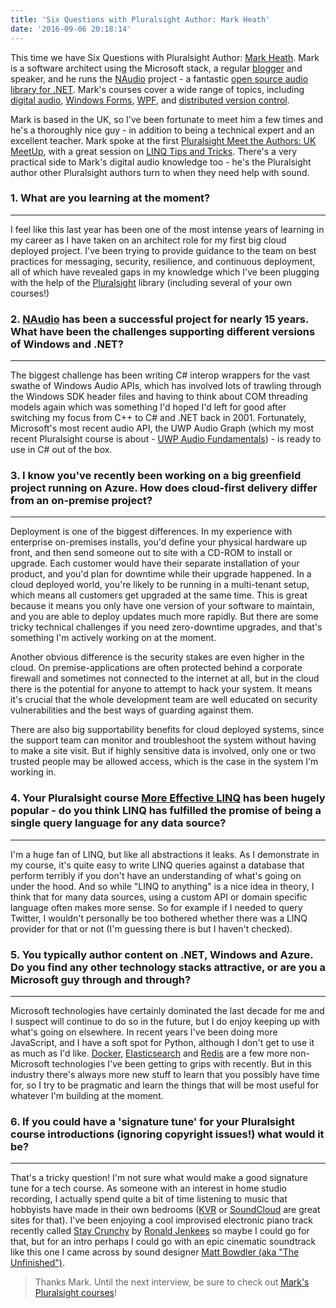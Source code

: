 ```yaml
---
title: 'Six Questions with Pluralsight Author: Mark Heath'
date: '2016-09-06 20:18:14'
---
```


This time we have Six Questions with Pluralsight Author: [Mark Heath](https://www.pluralsight.com/authors/mark-heath). Mark is a software architect using the Microsoft stack, a regular [blogger](http://www.markheath.net) and speaker, and he runs the [NAudio](http://naudio.codeplex.com/) project - a fantastic [open source audio library for .NET](https://github.com/naudio/NAudio). Mark's courses cover a wide range of topics, including [digital audio](/l/ps-home), [Windows Forms](/l/ps-home), [WPF](/l/ps-home), and [distributed version control](/l/ps-home).

Mark is based in the UK, so I've been fortunate to meet him a few times and he's a thoroughly nice guy - in addition to being a technical expert and an excellent teacher. Mark spoke at the first [Pluralsight Meet the Authors: UK MeetUp](http://www.meetup.com/Pluralsight-Meet-the-Authors-UK/), with a great session on [LINQ Tips and Tricks](http://markheath.net/post/linq-tips-and-tricks). There's a very practical side to Mark's digital audio knowledge too - he's the Pluralsight author other Pluralsight authors turn to when they need help with sound.

### 1. What are you learning at the moment?

* * *

I feel like this last year has been one of the most intense years of learning in my career as I have taken on an architect role for my first big cloud deployed project. I've been trying to provide guidance to the team on best practices for messaging, security, resilience, and continuous deployment, all of which have revealed gaps in my knowledge which I've been plugging with the help of the [Pluralsight](https://www.pluralsight.com) library (including several of your own courses!)

### 2. [NAudio](https://github.com/naudio/NAudio) has been a successful project for nearly 15 years. What have been the challenges supporting different versions of Windows and .NET?

* * *

The biggest challenge has been writing C# interop wrappers for the vast swathe of Windows Audio APIs, which has involved lots of trawling through the Windows SDK header files and having to think about COM threading models again which was something I'd hoped I'd left for good after switching my focus from C++ to C# and .NET back in 2001. Fortunately, Microsoft's most recent audio API, the UWP Audio Graph (which my most recent Pluralsight course is about - [UWP Audio Fundamentals](/l/ps-home)) - is ready to use in C# out of the box.

### 3. I know you've recently been working on a big greenfield project running on Azure. How does cloud-first delivery differ from an on-premise project?

* * *

Deployment is one of the biggest differences. In my experience with enterprise on-premises installs, you'd define your physical hardware up front, and then send someone out to site with a CD-ROM to install or upgrade. Each customer would have their separate installation of your product, and you'd plan for downtime while their upgrade happened. In a cloud deployed world, you're likely to be running in a multi-tenant setup, which means all customers get upgraded at the same time. This is great because it means you only have one version of your software to maintain, and you are able to deploy updates much more rapidly. But there are some tricky technical challenges if you need zero-downtime upgrades, and that's something I'm actively working on at the moment.

Another obvious difference is the security stakes are even higher in the cloud. On premise-applications are often protected behind a corporate firewall and sometimes not connected to the internet at all, but in the cloud there is the potential for anyone to attempt to hack your system. It means it's crucial that the whole development team are well educated on security vulnerabilities and the best ways of guarding against them.

There are also big supportability benefits for cloud deployed systems, since the support team can monitor and troubleshoot the system without having to make a site visit. But if highly sensitive data is involved, only one or two trusted people may be allowed access, which is the case in the system I'm working in.

### 4. Your Pluralsight course [More Effective LINQ](/l/ps-home) has been hugely popular - do you think LINQ has fulfilled the promise of being a single query language for any data source?

* * *

I'm a huge fan of LINQ, but like all abstractions it leaks. As I demonstrate in my course, it's quite easy to write LINQ queries against a database that perform terribly if you don't have an understanding of what's going on under the hood. And so while "LINQ to anything" is a nice idea in theory, I think that for many data sources, using a custom API or domain specific language often makes more sense. So for example if I needed to query Twitter, I wouldn't personally be too bothered whether there was a LINQ provider for that or not (I'm guessing there is but I haven't checked).

### 5. You typically author content on .NET, Windows and Azure. Do you find any other technology stacks attractive, or are you a Microsoft guy through and through?

* * *

Microsoft technologies have certainly dominated the last decade for me and I suspect will continue to do so in the future, but I do enjoy keeping up with what's going on elsewhere. In recent years I've been doing more JavaScript, and I have a soft spot for Python, although I don't get to use it as much as I'd like. [Docker](http://www.docker.com), [Elasticsearch](http://www.elastic.co) and [Redis](http://redis.io/) are a few more non-Microsoft technologies I've been getting to grips with recently. But in this industry there's always more new stuff to learn that you possibly have time for, so I try to be pragmatic and learn the things that will be most useful for whatever I'm building at the moment.

### 6. If you could have a 'signature tune' for your Pluralsight course introductions (ignoring copyright issues!) what would it be?

* * *

That's a tricky question! I'm not sure what would make a good signature tune for a tech course. As someone with an interest in home studio recording, I actually spend quite a bit of time listening to music that hobbyists have made in their own bedrooms ([KVR](http://www.kvraudio.com/forum/) or [SoundCloud](https://soundcloud.com/) are great sites for that). I've been enjoying a cool improvised electronic piano track recently called [Stay Crunchy](https://ronaldjenkees.bandcamp.com/track/stay-crunchy) by [Ronald Jenkees](https://ronaldjenkees.bandcamp.com/) so maybe I could go for that, but for an intro perhaps I could go with an epic cinematic soundtrack like this one I came across by sound designer [Matt Bowdler (aka "The Unfinished")](https://soundcloud.com/the-unfinished/one-man-army-jonathan-vd).

> Thanks Mark. Until the next interview, be sure to check out [Mark's Pluralsight courses](https://www.pluralsight.com/authors/mark-heath)!

<!--kg-card-end: markdown-->